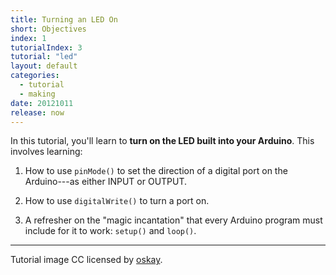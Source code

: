 ```yaml
---
title: Turning an LED On
short: Objectives
index: 1
tutorialIndex: 3
tutorial: "led"
layout: default
categories: 
  - tutorial
  - making
date: 20121011
release: now
---
```


In this tutorial, you'll learn to **turn on the LED built into your Arduino**. This involves learning:

1. How to use `pinMode()` to set the direction of a digital port on the Arduino---as either INPUT or OUTPUT.

1. How to use `digitalWrite()` to turn a port on.

1. A refresher on the "magic incantation" that every Arduino program must include for it to work: `setup()` and `loop()`.

<hr/>

Tutorial image CC licensed by [oskay](http://www.flickr.com/photos/oskay/265879161/sizes/o/in/photostream/).